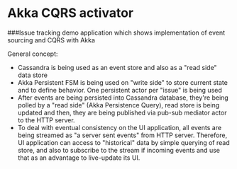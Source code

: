 # Akka CQRS activator

###Issue tracking demo application which shows implementation of event sourcing and CQRS with Akka

General concept:

- Cassandra is being used as an event store and also as a "read side" data store
- Akka Persistent FSM is being used on "write side" to store current state and to define behavior.
One persistent actor per "issue" is being used
- After events are being persisted into Cassandra database, 
 they're being polled by a "read side" (Akka Persistence Query),
 read store is being updated and then, they are being published via pub-sub mediator actor to the HTTP server.
- To deal with eventual consistency on the UI application, all events are being streamed as 
"a server sent events" from HTTP server. Therefore, UI application can access to "historical" data by simple 
querying of read store, and also to subscribe to the stream if incoming events and use that as an advantage
to live-update its UI.

